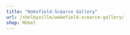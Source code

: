 ```yaml
---
title: "Wakefield-Scearce Gallery"
url: /shelbyville/wakefield-scearce-gallery/
shop: Möbel
---
```

